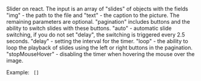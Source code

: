 Slider on react.
<Slider />
The input is an array of "slides" of objects with the fields "img" - the path to the file and "text" - the caption to the picture.
The remaining parameters are optional.
"pagination" includes buttons and the ability to switch slides with these buttons.
"auto" - automatic slide switching, if you do not set "delay", the switching is triggered every 2.5 seconds.
"delay" - setting the interval for the timer.
"loop" - the ability to loop the playback of slides using the left or right buttons in the pagination.
"stopMouseHover" - disabling the timer when hovering the mouse over the image.


Example: 
<code> [<Slider 
      slides={slides} 
      pagination={true}
      auto={true}
      delay={1500}
      loop={true}
      stopMouseHover={true}
    />] </code> 
